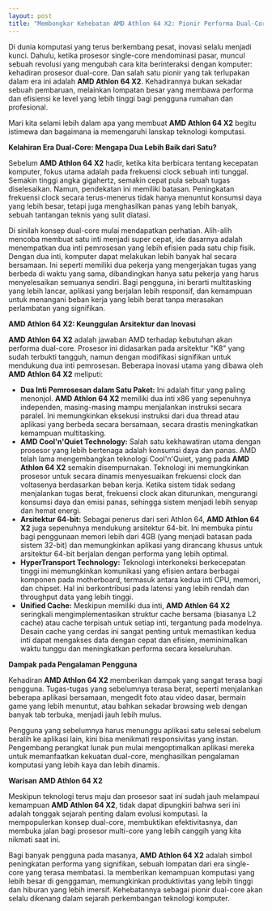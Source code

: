 ```yaml
---
layout: post
title: "Membongkar Kehebatan AMD Athlon 64 X2: Pionir Performa Dual-Core"
---
```


Di dunia komputasi yang terus berkembang pesat, inovasi selalu menjadi kunci. Dahulu, ketika prosesor single-core mendominasi pasar, muncul sebuah revolusi yang mengubah cara kita berinteraksi dengan komputer: kehadiran prosesor dual-core. Dan salah satu pionir yang tak terlupakan dalam era ini adalah **AMD Athlon 64 X2**. Kehadirannya bukan sekadar sebuah pembaruan, melainkan lompatan besar yang membawa performa dan efisiensi ke level yang lebih tinggi bagi pengguna rumahan dan profesional.

Mari kita selami lebih dalam apa yang membuat **AMD Athlon 64 X2** begitu istimewa dan bagaimana ia memengaruhi lanskap teknologi komputasi.

**Kelahiran Era Dual-Core: Mengapa Dua Lebih Baik dari Satu?**

Sebelum **AMD Athlon 64 X2** hadir, ketika kita berbicara tentang kecepatan komputer, fokus utama adalah pada frekuensi clock sebuah inti tunggal. Semakin tinggi angka gigahertz, semakin cepat pula sebuah tugas diselesaikan. Namun, pendekatan ini memiliki batasan. Peningkatan frekuensi clock secara terus-menerus tidak hanya menuntut konsumsi daya yang lebih besar, tetapi juga menghasilkan panas yang lebih banyak, sebuah tantangan teknis yang sulit diatasi.

Di sinilah konsep dual-core mulai mendapatkan perhatian. Alih-alih mencoba membuat satu inti menjadi super cepat, ide dasarnya adalah menempatkan dua inti pemrosesan yang lebih efisien pada satu chip fisik. Dengan dua inti, komputer dapat melakukan lebih banyak hal secara bersamaan. Ini seperti memiliki dua pekerja yang mengerjakan tugas yang berbeda di waktu yang sama, dibandingkan hanya satu pekerja yang harus menyelesaikan semuanya sendiri. Bagi pengguna, ini berarti multitasking yang lebih lancar, aplikasi yang berjalan lebih responsif, dan kemampuan untuk menangani beban kerja yang lebih berat tanpa merasakan perlambatan yang signifikan.

**AMD Athlon 64 X2: Keunggulan Arsitektur dan Inovasi**

**AMD Athlon 64 X2** adalah jawaban AMD terhadap kebutuhan akan performa dual-core. Prosesor ini didasarkan pada arsitektur "K8" yang sudah terbukti tangguh, namun dengan modifikasi signifikan untuk mendukung dua inti pemrosesan. Beberapa inovasi utama yang dibawa oleh **AMD Athlon 64 X2** meliputi:

*   **Dua Inti Pemrosesan dalam Satu Paket:** Ini adalah fitur yang paling menonjol. **AMD Athlon 64 X2** memiliki dua inti x86 yang sepenuhnya independen, masing-masing mampu menjalankan instruksi secara paralel. Ini memungkinkan eksekusi instruksi dari dua thread atau aplikasi yang berbeda secara bersamaan, secara drastis meningkatkan kemampuan multitasking.
*   **AMD Cool'n'Quiet Technology:** Salah satu kekhawatiran utama dengan prosesor yang lebih bertenaga adalah konsumsi daya dan panas. AMD telah lama mengembangkan teknologi Cool'n'Quiet, yang pada **AMD Athlon 64 X2** semakin disempurnakan. Teknologi ini memungkinkan prosesor untuk secara dinamis menyesuaikan frekuensi clock dan voltasenya berdasarkan beban kerja. Ketika sistem tidak sedang menjalankan tugas berat, frekuensi clock akan diturunkan, mengurangi konsumsi daya dan emisi panas, sehingga sistem menjadi lebih senyap dan hemat energi.
*   **Arsitektur 64-bit:** Sebagai penerus dari seri Athlon 64, **AMD Athlon 64 X2** juga sepenuhnya mendukung arsitektur 64-bit. Ini membuka pintu bagi penggunaan memori lebih dari 4GB (yang menjadi batasan pada sistem 32-bit) dan memungkinkan aplikasi yang dirancang khusus untuk arsitektur 64-bit berjalan dengan performa yang lebih optimal.
*   **HyperTransport Technology:** Teknologi interkoneksi berkecepatan tinggi ini memungkinkan komunikasi yang efisien antara berbagai komponen pada motherboard, termasuk antara kedua inti CPU, memori, dan chipset. Hal ini berkontribusi pada latensi yang lebih rendah dan throughput data yang lebih tinggi.
*   **Unified Cache:** Meskipun memiliki dua inti, **AMD Athlon 64 X2** seringkali mengimplementasikan struktur cache bersama (biasanya L2 cache) atau cache terpisah untuk setiap inti, tergantung pada modelnya. Desain cache yang cerdas ini sangat penting untuk memastikan kedua inti dapat mengakses data dengan cepat dan efisien, meminimalkan waktu tunggu dan meningkatkan performa secara keseluruhan.

**Dampak pada Pengalaman Pengguna**

Kehadiran **AMD Athlon 64 X2** memberikan dampak yang sangat terasa bagi pengguna. Tugas-tugas yang sebelumnya terasa berat, seperti menjalankan beberapa aplikasi bersamaan, mengedit foto atau video dasar, bermain game yang lebih menuntut, atau bahkan sekadar browsing web dengan banyak tab terbuka, menjadi jauh lebih mulus.

Pengguna yang sebelumnya harus menunggu aplikasi satu selesai sebelum beralih ke aplikasi lain, kini bisa menikmati responsivitas yang instan. Pengembang perangkat lunak pun mulai mengoptimalkan aplikasi mereka untuk memanfaatkan kekuatan dual-core, menghasilkan pengalaman komputasi yang lebih kaya dan lebih dinamis.

**Warisan AMD Athlon 64 X2**

Meskipun teknologi terus maju dan prosesor saat ini sudah jauh melampaui kemampuan **AMD Athlon 64 X2**, tidak dapat dipungkiri bahwa seri ini adalah tonggak sejarah penting dalam evolusi komputasi. Ia mempopulerkan konsep dual-core, membuktikan efektivitasnya, dan membuka jalan bagi prosesor multi-core yang lebih canggih yang kita nikmati saat ini.

Bagi banyak pengguna pada masanya, **AMD Athlon 64 X2** adalah simbol peningkatan performa yang signifikan, sebuah lompatan dari era single-core yang terasa membatasi. Ia memberikan kemampuan komputasi yang lebih besar di genggaman, memungkinkan produktivitas yang lebih tinggi dan hiburan yang lebih imersif. Kehebatannya sebagai pionir dual-core akan selalu dikenang dalam sejarah perkembangan teknologi komputer.
